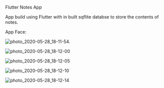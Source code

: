 Flutter Notes App

App build using Flutter with in built sqflite databse to store the contents of notes.

App Face:

![photo_2020-05-28_18-11-54](https://user-images.githubusercontent.com/31183466/83143051-fb8a9980-a10e-11ea-893a-0a6860a66a64.jpg).

![photo_2020-05-28_18-12-00](https://user-images.githubusercontent.com/31183466/83143057-ffb6b700-a10e-11ea-9595-31bc61f1f96f.jpg)

![photo_2020-05-28_18-12-05](https://user-images.githubusercontent.com/31183466/83143062-01807a80-a10f-11ea-8eec-d04d092a5b85.jpg)

![photo_2020-05-28_18-12-10](https://user-images.githubusercontent.com/31183466/83143068-047b6b00-a10f-11ea-8ea6-4e1840262a07.jpg)

![photo_2020-05-28_18-12-14](https://user-images.githubusercontent.com/31183466/83143070-06ddc500-a10f-11ea-9b61-c30640b763ec.jpg)
